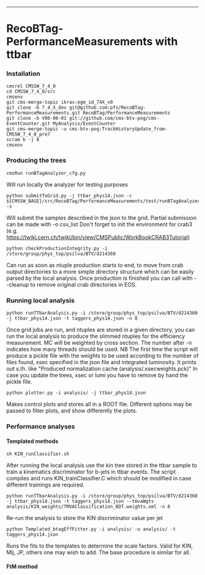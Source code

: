 ----------------------------------------------
# RecoBTag-PerformanceMeasurements with ttbar

### Installation
```
cmsrel CMSSW_7_4_0
cd CMSSW_7_4_0/src
cmsenv
git cms-merge-topic ikrav:egm_id_74X_v0
git clone -b 7_4_X_dev git@github.com:pfs/RecoBTag-PerformanceMeasurements.git RecoBTag/PerformanceMeasurements
git clone -b V00-00-01 git://github.com/cms-btv-pog/cms-EventCounter.git MyAnalysis/EventCounter
git cms-merge-topic -u cms-btv-pog:TrackHistoryUpdate_from-CMSSW_7_4_0_pre7
scram b -j 8
cmsenv
```

### Producing the trees
```
cmsRun runBTagAnalyzer_cfg.py
```
Will run locally the analyzer for testing purposes
```
python submitToGrid.py -j ttbar_phys14.json -c ${CMSSW_BASE}/src/RecoBTag/PerformanceMeasurements/test/runBTagAnalyzer_cfg.py -s
```
Will submit the samples described in the json to the grid.
Partial submission can be made with -o csv_list
Don't forget to init the environment for crab3
(e.g. https://twiki.cern.ch/twiki/bin/view/CMSPublic/WorkBookCRAB3Tutorial)
```
python checkProductionIntegrity.py -i /store/group/phys_top/psilva/BTV/d214360
```
Can run as soon as ntuple production starts to end, to move from crab output directories to a more simple directory structure
which can be easily parsed by the local analysis. 
Once production is finished you can call with --cleanup to remove original crab directories in EOS.

### Running local analysis
```
python runTTbarAnalysis.py -i /store/group/phys_top/psilva/BTV/d214360 -j ttbar_phys14.json -t taggers_phys14.json -n 8
```
Once grid jobs are run, and ntuples are stored in a given directory, you can run the local analysis to produce the slimmed ntuples for the efficiency measurement.
MC will be weighted by cross section. The number after -n indicates how many threads should be used.
NB The first time the script will produce a pickle file with the weights to be used according to the number of files found, xsec specified in the json file and 
integrated luminosity.
It prints out s.th. like "Produced normalization cache (analysis/.xsecweights.pck)"
In case you update the trees, xsec or lumi you have to remove by hand the pickle file.
```
python plotter.py -i analysis/ -j ttbar_phys14.json
```
Makes control plots and stores all in a ROOT file. Different options may be passed to filter plots, and show differently the plots. 

### Performance analyses

#### Templated methods
```
sh KIN_runClassifier.sh
```
After running the local analysis use the kin tree stored in the ttbar sample to train a kinematics discriminator for b-jets in ttbar events.
The script compiles and runs KIN_trainClassifier.C which should be modified in case different trainings are required.
```
python runTTbarAnalysis.py -i /store/group/phys_top/psilva/BTV/d214360 -j ttbar_phys14.json -t taggers_phys14.json --tmvaWgts analysis/KIN_weights/TMVAClassification_BDT.weights.xml -n 8
```
Re-run the analysis to store the KIN discriminator value per jet
```
python Templated_btagEffFitter.py -i analysis/ -o analysis/ -t taggers_phys14.json
```
Runs the fits to the templates to determine the scale factors. Valid for KIN, Mlj, JP, others one may wish to add.
The base procedure is similar for all.

#### FtM method